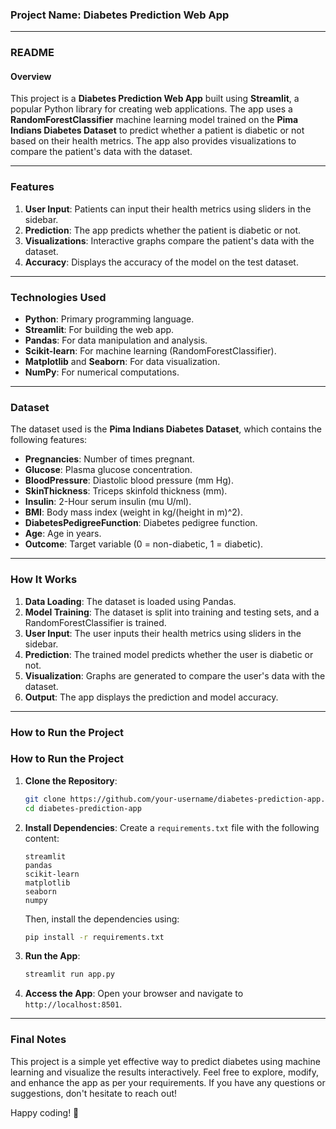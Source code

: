 ### Project Name: **Diabetes Prediction Web App**

---

### **README**

#### **Overview**
This project is a **Diabetes Prediction Web App** built using **Streamlit**, a popular Python library for creating web applications. The app uses a **RandomForestClassifier** machine learning model trained on the **Pima Indians Diabetes Dataset** to predict whether a patient is diabetic or not based on their health metrics. The app also provides visualizations to compare the patient's data with the dataset.

---

### **Features**
1. **User Input**: Patients can input their health metrics using sliders in the sidebar.
2. **Prediction**: The app predicts whether the patient is diabetic or not.
3. **Visualizations**: Interactive graphs compare the patient's data with the dataset.
4. **Accuracy**: Displays the accuracy of the model on the test dataset.

---

### **Technologies Used**
- **Python**: Primary programming language.
- **Streamlit**: For building the web app.
- **Pandas**: For data manipulation and analysis.
- **Scikit-learn**: For machine learning (RandomForestClassifier).
- **Matplotlib** and **Seaborn**: For data visualization.
- **NumPy**: For numerical computations.

---

### **Dataset**
The dataset used is the **Pima Indians Diabetes Dataset**, which contains the following features:
- **Pregnancies**: Number of times pregnant.
- **Glucose**: Plasma glucose concentration.
- **BloodPressure**: Diastolic blood pressure (mm Hg).
- **SkinThickness**: Triceps skinfold thickness (mm).
- **Insulin**: 2-Hour serum insulin (mu U/ml).
- **BMI**: Body mass index (weight in kg/(height in m)^2).
- **DiabetesPedigreeFunction**: Diabetes pedigree function.
- **Age**: Age in years.
- **Outcome**: Target variable (0 = non-diabetic, 1 = diabetic).

---

### **How It Works**
1. **Data Loading**: The dataset is loaded using Pandas.
2. **Model Training**: The dataset is split into training and testing sets, and a RandomForestClassifier is trained.
3. **User Input**: The user inputs their health metrics using sliders in the sidebar.
4. **Prediction**: The trained model predicts whether the user is diabetic or not.
5. **Visualization**: Graphs are generated to compare the user's data with the dataset.
6. **Output**: The app displays the prediction and model accuracy.

---

### **How to Run the Project**
### **How to Run the Project**

1. **Clone the Repository**:
   ```bash
   git clone https://github.com/your-username/diabetes-prediction-app.git
   cd diabetes-prediction-app
   ```

2. **Install Dependencies**:
   Create a `requirements.txt` file with the following content:
   ```
   streamlit
   pandas
   scikit-learn
   matplotlib
   seaborn
   numpy
   ```

   Then, install the dependencies using:
   ```bash
   pip install -r requirements.txt
   ```

3. **Run the App**:
   ```bash
   streamlit run app.py
   ```

4. **Access the App**:
   Open your browser and navigate to `http://localhost:8501`.

---

### **Final Notes**
This project is a simple yet effective way to predict diabetes using machine learning and visualize the results interactively. Feel free to explore, modify, and enhance the app as per your requirements. If you have any questions or suggestions, don't hesitate to reach out!

Happy coding! 🚀  

